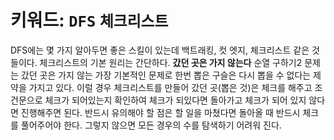 # 키워드: `DFS` `체크리스트`
DFS에는 몇 가지 알아두면 좋은 스킬이 있는데 백트래킹, 컷 엣지, 체크리스트 같은 것들이다.
체크리스트의 기본 원리는 간단하다.
**갔던 곳은 가지 않는다**
순열 구하기2 문제는 갔던 곳은 가지 않는 가장 기본적인 문제로 한번 뽑은 구슬은 다시 뽑을 수 없다는 제약을 가지고 있다. 
이럴 경우 체크리스트를 만들어 갔던 곳(뽑은 것)은 체크를 해주고 조건문으로 체크가 되어있는지 확인하여 체크가 되있다면 돌아가고 체크가 되어 있지 않다면 진행해주면 된다. 
반드시 유의해야 할 점은 할 일을 마쳤다면 돌아올 때 반드시 체크를 풀어주어야 한다. 그렇지 않으면 모든 경우의 수를 탐색하기 어려워 진다.
